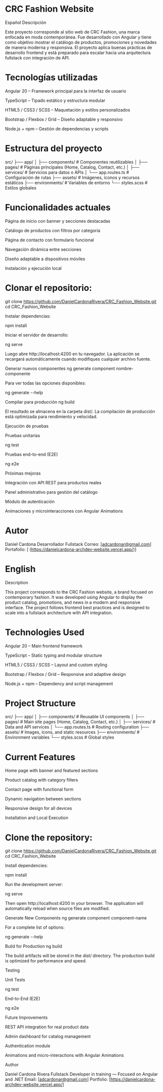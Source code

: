 # CRC Fashion Website
Español
Descripción

Este proyecto corresponde al sitio web de CRC Fashion, una marca enfocada en moda contemporánea.
Fue desarrollado con Angular y tiene como objetivo mostrar el catálogo de productos, promociones y novedades de manera moderna y responsiva.
El proyecto aplica buenas prácticas de desarrollo frontend y está preparado para escalar hacia una arquitectura fullstack con integración de API.

# Tecnologías utilizadas

Angular 20 – Framework principal para la interfaz de usuario

TypeScript – Tipado estático y estructura modular

HTML5 / CSS3 / SCSS – Maquetación y estilos personalizados

Bootstrap / Flexbox / Grid – Diseño adaptable y responsivo

Node.js + npm – Gestión de dependencias y scripts

# Estructura del proyecto
src/
├── app/
│   ├── components/     # Componentes reutilizables
│   ├── pages/          # Páginas principales (Home, Catalog, Contact, etc.)
│   ├── services/       # Servicios para datos o APIs
│   └── app.routes.ts   # Configuración de rutas
├── assets/             # Imágenes, íconos y recursos estáticos
├── environments/       # Variables de entorno
└── styles.scss         # Estilos globales

# Funcionalidades actuales

Página de inicio con banner y secciones destacadas

Catálogo de productos con filtros por categoría

Página de contacto con formulario funcional

Navegación dinámica entre secciones

Diseño adaptable a dispositivos móviles

Instalación y ejecución local

# Clonar el repositorio:

git clone https://github.com/DanielCardonaRivera/CRC_Fashion_Website.git
cd CRC_Fashion_Website


Instalar dependencias:

npm install


Iniciar el servidor de desarrollo:

ng serve


Luego abre http://localhost:4200
 en tu navegador.
La aplicación se recargará automáticamente cuando modifiques cualquier archivo fuente.

Generar nuevos componentes
ng generate component nombre-componente


Para ver todas las opciones disponibles:

ng generate --help

Compilar para producción
ng build


El resultado se almacena en la carpeta dist/.
La compilación de producción está optimizada para rendimiento y velocidad.

Ejecución de pruebas

Pruebas unitarias

ng test


Pruebas end-to-end (E2E)

ng e2e

Próximas mejoras

Integración con API REST para productos reales

Panel administrativo para gestión del catálogo

Módulo de autenticación

Animaciones y microinteracciones con Angular Animations

# Autor

Daniel Cardona
Desarrollador Fullstack 
Correo: [adcardonar@gmail.com]
Portafolio: [   (https://danielcardona-archdev-website.vercel.app/)]

# English
Description

This project corresponds to the CRC Fashion website, a brand focused on contemporary fashion.
It was developed using Angular to display the product catalog, promotions, and news in a modern and responsive interface.
The project follows frontend best practices and is designed to scale into a fullstack architecture with API integration.

# Technologies Used

Angular 20 – Main frontend framework

TypeScript – Static typing and modular structure

HTML5 / CSS3 / SCSS – Layout and custom styling

Bootstrap / Flexbox / Grid – Responsive and adaptive design

Node.js + npm – Dependency and script management

# Project Structure
src/
├── app/
│   ├── components/     # Reusable UI components
│   ├── pages/          # Main site pages (Home, Catalog, Contact, etc.)
│   ├── services/       # Data and API services
│   └── app.routes.ts   # Routing configuration
├── assets/             # Images, icons, and static resources
├── environments/       # Environment variables
└── styles.scss         # Global styles

# Current Features

Home page with banner and featured sections

Product catalog with category filters

Contact page with functional form

Dynamic navigation between sections

Responsive design for all devices

Installation and Local Execution

# Clone the repository:

git clone https://github.com/DanielCardonaRivera/CRC_Fashion_Website.git
cd CRC_Fashion_Website


Install dependencies:

npm install


Run the development server:

ng serve


Then open http://localhost:4200
 in your browser.
The application will automatically reload when source files are modified.

Generate New Components
ng generate component component-name


For a complete list of options:

ng generate --help

Build for Production
ng build


The build artifacts will be stored in the dist/ directory.
The production build is optimized for performance and speed.

Testing

Unit Tests

ng test


End-to-End (E2E)

ng e2e

Future Improvements

REST API integration for real product data

Admin dashboard for catalog management

Authentication module

Animations and micro-interactions with Angular Animations

Author

Daniel Cardona Rivera
Fullstack Developer in training — Focused on Angular and .NET
Email: [adcardonar@gmail.com]
Portfolio: [https://danielcardona-archdev-website.vercel.app/]